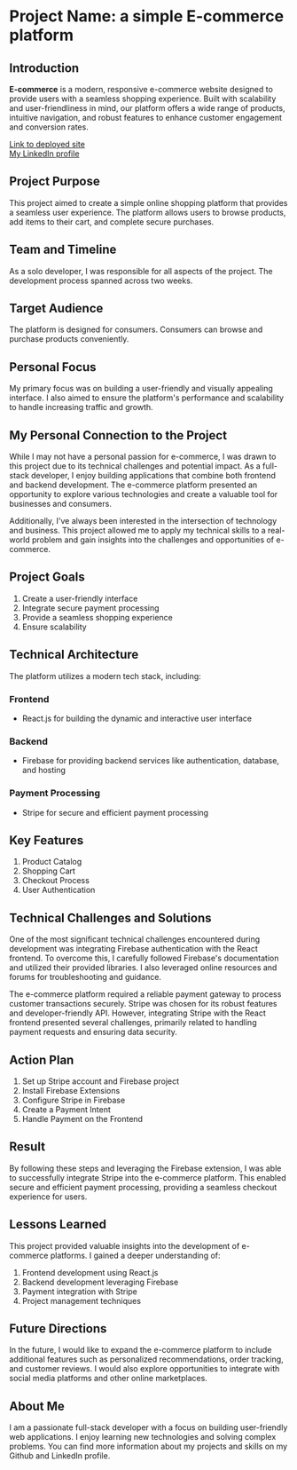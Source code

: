# Project Name: a simple E-commerce platform

## Introduction

**E-commerce** is a modern, responsive e-commerce website designed to provide users with a seamless shopping experience. Built with scalability and user-friendliness in mind, our platform offers a wide range of products, intuitive navigation, and robust features to enhance customer engagement and conversion rates.

[Link to deployed site](https://e-commerce-483ac.firebaseapp.com)<br>
[My LinkedIn profile](https://www.linkedin.com/in/faresyigeremu)

## Project Purpose

This project aimed to create a simple online shopping platform that provides a seamless user experience. The platform allows users to browse products, add items to their cart, and complete secure purchases.

## Team and Timeline

As a solo developer, I was responsible for all aspects of the project. The development process spanned across two weeks.

## Target Audience

The platform is designed for consumers. Consumers can browse and purchase products conveniently.

## Personal Focus

My primary focus was on building a user-friendly and visually appealing interface. I also aimed to ensure the platform's performance and scalability to handle increasing traffic and growth.

## My Personal Connection to the Project

While I may not have a personal passion for e-commerce, I was drawn to this project due to its technical challenges and potential impact. As a full-stack developer, I enjoy building applications that combine both frontend and backend development. The e-commerce platform presented an opportunity to explore various technologies and create a valuable tool for businesses and consumers.

Additionally, I've always been interested in the intersection of technology and business. This project allowed me to apply my technical skills to a real-world problem and gain insights into the challenges and opportunities of e-commerce.

## Project Goals

1. Create a user-friendly interface
2. Integrate secure payment processing
3. Provide a seamless shopping experience
4. Ensure scalability

## Technical Architecture

The platform utilizes a modern tech stack, including:

### Frontend
- React.js for building the dynamic and interactive user interface

### Backend
- Firebase for providing backend services like authentication, database, and hosting

### Payment Processing
- Stripe for secure and efficient payment processing

## Key Features

1. Product Catalog
2. Shopping Cart
3. Checkout Process
4. User Authentication

## Technical Challenges and Solutions

One of the most significant technical challenges encountered during development was integrating Firebase authentication with the React frontend. To overcome this, I carefully followed Firebase's documentation and utilized their provided libraries. I also leveraged online resources and forums for troubleshooting and guidance.

The e-commerce platform required a reliable payment gateway to process customer transactions securely. Stripe was chosen for its robust features and developer-friendly API. However, integrating Stripe with the React frontend presented several challenges, primarily related to handling payment requests and ensuring data security.

## Action Plan

1. Set up Stripe account and Firebase project
2. Install Firebase Extensions
3. Configure Stripe in Firebase
4. Create a Payment Intent
5. Handle Payment on the Frontend

## Result

By following these steps and leveraging the Firebase extension, I was able to successfully integrate Stripe into the e-commerce platform. This enabled secure and efficient payment processing, providing a seamless checkout experience for users.

## Lessons Learned

This project provided valuable insights into the development of e-commerce platforms. I gained a deeper understanding of:

1. Frontend development using React.js
2. Backend development leveraging Firebase
3. Payment integration with Stripe
4. Project management techniques

## Future Directions

In the future, I would like to expand the e-commerce platform to include additional features such as personalized recommendations, order tracking, and customer reviews. I would also explore opportunities to integrate with social media platforms and other online marketplaces.

## About Me

I am a passionate full-stack developer with a focus on building user-friendly web applications. I enjoy learning new technologies and solving complex problems. You can find more information about my projects and skills on my Github and LinkedIn profile.
